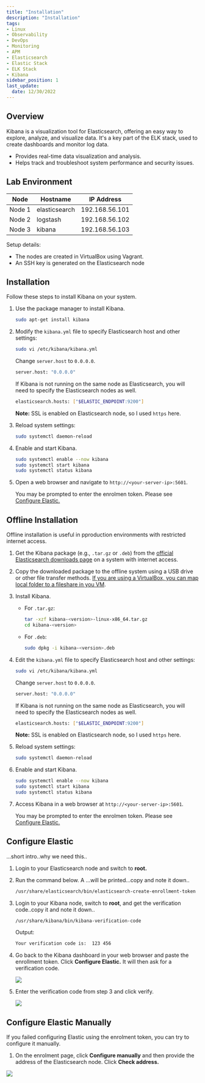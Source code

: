 ```yaml
---
title: "Installation"
description: "Installation"
tags: 
- Linux
- Observability
- DevOps
- Monitoring 
- APM
- Elasticsearch
- Elastic Stack
- ELK Stack
- Kibana
sidebar_position: 1
last_update:
  date: 12/30/2022
---
```



## Overview  

Kibana is a visualization tool for Elasticsearch, offering an easy way to explore, analyze, and visualize data. It's a key part of the ELK stack, used to create dashboards and monitor log data.  

- Provides real-time data visualization and analysis.  
- Helps track and troubleshoot system performance and security issues.  

## Lab Environment 

| Node    | Hostname       | IP Address       | 
|---------|----------------|------------------|
| Node 1  | elasticsearch  |  192.168.56.101  |
| Node 2  | logstash       |  192.168.56.102  |
| Node 3  | kibana         |  192.168.56.103  |

Setup details:

- The nodes are created in VirtualBox using Vagrant.
- An SSH key is generated on the Elasticsearch node

## Installation 

Follow these steps to install Kibana on your system.

1. Use the package manager to install Kibana.

    ```bash
    sudo apt-get install kibana  
    ```

2. Modify the `kibana.yml` file to specify Elasticsearch host and other settings:  

     ```bash
     sudo vi /etc/kibana/kibana.yml
     ```  

     Change `server.host` to `0.0.0.0`.

     ```bash
     server.host: "0.0.0.0"  
     ```
     
     If Kibana is not running on the same node as Elasticsearch, you will need to specify the Elasticsearch nodes as well.

     ```bash
     elasticsearch.hosts: ["$ELASTIC_ENDPOINT:9200"] 
     ```

     **Note:** SSL is enabled on Elasticsearch node, so I used `https` here.

3. Reload system settings:

     ```bash
     sudo systemctl daemon-reload 
     ```

4. Enable and start Kibana.

     ```bash
     sudo systemctl enable --now kibana
     sudo systemctl start kibana
     sudo systemctl status kibana
     ```  

5. Open a web browser and navigate to `http://<your-server-ip>:5601`.

     You may be prompted to enter the enrolmen token. Please see [Configure Elastic.](#configure-elastic)


## Offline Installation 

Offline installation is useful in pproduction environments with restricted internet access.

1. Get the Kibana package (e.g., `.tar.gz` or `.deb`) from the [official Elasticsearch downloads page](https://www.elastic.co/downloads/kibana) on a system with internet access.  

2. Copy the downloaded package to the offline system using a USB drive or other file transfer methods. 
    [If you are using a VirtualBox, you can map local folder to a fileshare in you VM](/docs/001-Personal-Notes/050-Project-Pre-requisites/011-VirtualBox.md#setup-fileshare).
 

3. Install Kibana.

   - For `.tar.gz`:  

     ```bash
     tar -xzf kibana-<version>-linux-x86_64.tar.gz
     cd kibana-<version>
     ```  

   - For `.deb`:  

     ```bash
     sudo dpkg -i kibana-<version>.deb
     ```  

4. Edit the `kibana.yml` file to specify Elasticsearch host and other settings:  

     ```bash
     sudo vi /etc/kibana/kibana.yml
     ```  

     Change `server.host` to `0.0.0.0`.

     ```bash
     server.host: "0.0.0.0"
     ```

     If Kibana is not running on the same node as Elasticsearch, you will need to specify the Elasticsearch nodes as well.

     ```bash
     elasticsearch.hosts: ["$ELASTIC_ENDPOINT:9200"] 
     ```

     **Note:** SSL is enabled on Elasticsearch node, so I used `https` here.

5. Reload system settings:

     ```bash
     sudo systemctl daemon-reload 
     ```
6. Enable and start Kibana.

     ```bash
     sudo systemctl enable --now kibana
     sudo systemctl start kibana
     sudo systemctl status kibana
     ```  

7. Access Kibana in a web browser at `http://<your-server-ip>:5601`.
     
     You may be prompted to enter the enrolmen token. Please see [Configure Elastic.](#configure-elastic)



## Configure Elastic

...short intro..why we need this..

1. Login to your Elasticsearch node and switch to **root.**
2. Run the command below. A ...will be printed...copy and note it down..

     ```bash
     /usr/share/elasticsearch/bin/elasticsearch-create-enrollment-token --scope kibana 
     ```

3. Login to your Kibana node, switch to **root**, and get the verification code..copy it and note it down..

     ```bash
     /usr/share/kibana/bin/kibana-verification-code 
     ```

     Output:

     ```bash
     Your verification code is:  123 456 
     ```


4. Go back to the Kibana dashboard in your web browser and paste the enrollment token. Click **Configure Elastic.** It will then ask for a verification code.

     ![](/img/docs/01062025-kibana-configure.png)

     
5. Enter the verification code from step 3 and click verify.

     ![](/img/docs/01062025-kibana-configure-2.png)


## Configure Elastic Manually 

If you failed configuring Elastic using the enrolment token, you can try to configure it manually.

1. On the enrolment page, click **Configure manually** and then provide the address of the Elasticsearch node. Click **Check address.**

![](/img/docs/01062024-configure-kiubana0elastic.png)
